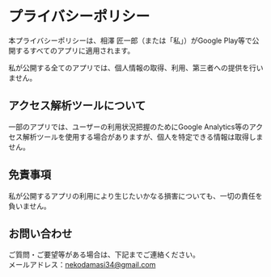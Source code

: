 # プライバシーポリシー

本プライバシーポリシーは、相澤 匠一郎（または「私」）がGoogle Play等で公開するすべてのアプリに適用されます。

私が公開する全てのアプリでは、個人情報の取得、利用、第三者への提供を行いません。

## アクセス解析ツールについて
一部のアプリでは、ユーザーの利用状況把握のためにGoogle Analytics等のアクセス解析ツールを使用する場合がありますが、個人を特定できる情報は取得しません。

## 免責事項
私が公開するアプリの利用により生じたいかなる損害についても、一切の責任を負いません。

## お問い合わせ
ご質問・ご要望等がある場合は、下記までご連絡ください。  
メールアドレス：nekodamasi34@gmail.com
